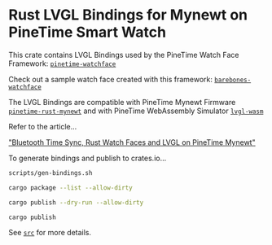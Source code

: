 # Rust LVGL Bindings for Mynewt on PineTime Smart Watch

This crate contains LVGL Bindings used by the PineTime Watch Face Framework: [`pinetime-watchface`](https://crates.io/crates/pinetime-watchface)

Check out a sample watch face created with this framework: [`barebones-watchface`](https://crates.io/crates/barebones-watchface)

The LVGL Bindings are compatible with PineTime Mynewt Firmware [`pinetime-rust-mynewt`](https://github.com/lupyuen/pinetime-rust-mynewt) and with PineTime WebAssembly Simulator [`lvgl-wasm`](https://github.com/AppKaki/lvgl-wasm/tree/mynewt)

Refer to the article...

["Bluetooth Time Sync, Rust Watch Faces and LVGL on PineTime Mynewt"](https://lupyuen.github.io/pinetime-rust-mynewt/articles/timesync)

To generate bindings and publish to crates.io...

```bash
scripts/gen-bindings.sh

cargo package --list --allow-dirty

cargo publish --dry-run --allow-dirty

cargo publish    
```

See [`src`](src) for more details.